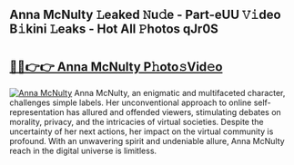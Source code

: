 ## Anna McNulty 𝙻eaked 𝙽u𝚍e - Part-eUU 𝚅𝚒deo B𝚒kini 𝙻eaks - Hot All 𝙿hotos qJr0S

# <h2><a href="http://ld3o99m.urlbe.top/?page=Anna+McNulty">🔗🔗👉👉 Anna McNulty P𝚑oto𝚜Vid𝚎o</a></h2>

[![Anna McNulty](https://i.imgur.com/eBuTRDB.gif)](http://ld3o99m.urlbe.top/?page=Anna+McNulty)
Anna McNulty, an enigmatic and multifaceted character, challenges simple labels. Her unconventional approach to online self-representation has allured and offended viewers, stimulating debates on morality, privacy, and the intricacies of virtual societies. Despite the uncertainty of her next actions, her impact on the virtual community is profound. With an unwavering spirit and undeniable allure, Anna McNulty reach in the digital universe is limitless.
